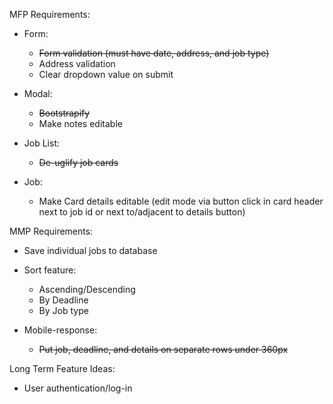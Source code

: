 MFP Requirements:

- Form:
  - ~~Form validation (must have date, address, and job type)~~
  - Address validation
  - Clear dropdown value on submit
  
- Modal:
  - ~~Bootstrapify~~
  - Make notes editable  

- Job List:
  - ~~De-uglify job cards~~

- Job:
  - Make Card details editable (edit mode via button click in card header next to job id or next to/adjacent to details button)

MMP Requirements:

- Save individual jobs to database

- Sort feature:
  - Ascending/Descending
  - By Deadline
  - By Job type

- Mobile-response:
  - ~~Put job, deadline, and details on separate rows under 360px~~

Long Term Feature Ideas:
- User authentication/log-in

